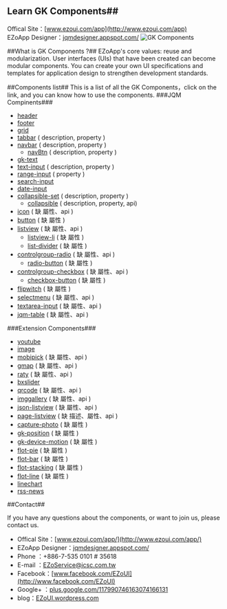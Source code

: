 ## Learn GK Components##
Offical Site：[www.ezoui.com/app](http://www.ezoui.com/app)  
EZoApp Designer：[jqmdesigner.appspot.com/](http://jqmdesigner.appspot.com/)
![GK Components](https://raw.githubusercontent.com/ezoapp/Learn-GK-Components/master/img/banner.jpg)
  
##What is GK Components ?##
EZoApp's core values: reuse and modularization. User interfaces (UIs) that have been created can become modular components. You can create your own UI specifications and templates for application design to strengthen development standards.

##Components list##
This is a list of all the GK Components，click on the link, and you can know how to use the components.
###JQM Compinents###
* [header](https://github.com/ezoapp/Learn-GK-Components/blob/master/docs/GKComponent-header.md)
* [footer](https://github.com/ezoapp/Learn-GK-Components/blob/master/docs/GKComponent-footer.md)
* [grid](https://github.com/ezoapp/Learn-GK-Components/blob/master/docs/GKComponent-grid.md)
* [tabbar](https://github.com/ezoapp/Learn-GK-Components/blob/master/docs/GKComponent-tabbar.md) ( description, property )
* [navbar](https://github.com/ezoapp/Learn-GK-Components/blob/master/docs/GKComponent-navbar.md) ( description, property )
	* [navBtn](https://github.com/ezoapp/Learn-GK-Components/blob/master/docs/GKComponent-navbtn.md) ( description, property )
* [gk-text](https://github.com/ezoapp/Learn-GK-Components/blob/master/docs/GKComponent-gk-text.md)
* [text-input](https://github.com/ezoapp/Learn-GK-Components/blob/master/docs/GKComponent-text-input.md) ( description, property )
* [range-input](https://github.com/ezoapp/Learn-GK-Components/blob/master/docs/GKComponent-range-input.md) ( property )
* [search-input](https://github.com/ezoapp/Learn-GK-Components/blob/master/docs/GKComponent-search-input.md)
* [date-input](https://github.com/ezoapp/Learn-GK-Components/blob/master/docs/GKComponent-date-input.md)
* [collapsible-set](https://github.com/ezoapp/Learn-GK-Components/blob/master/docs/GKComponent-collapsible-set.md) ( description, property )
	* [collapsible](https://github.com/ezoapp/Learn-GK-Components/blob/master/docs/GKComponent-collapsible.md) ( description, property, api)
* [icon](https://github.com/ezoapp/Learn-GK-Components/blob/master/docs/GKComponent-icon.md) ( 缺 屬性、api )
* [button](https://github.com/ezoapp/Learn-GK-Components/blob/master/docs/GKComponent-button.md) ( 缺 屬性 )
* [listview](https://github.com/ezoapp/Learn-GK-Components/blob/master/docs/GKComponent-listview.md) ( 缺 屬性、api )
	* [listview-li](https://github.com/ezoapp/Learn-GK-Components/blob/master/docs/GKComponent-listview-li.md) ( 缺 屬性 )
	* [list-divider](https://github.com/ezoapp/Learn-GK-Components/blob/master/docs/GKComponent-list-divider.md) ( 缺 屬性 )
* [controlgroup-radio](https://github.com/ezoapp/Learn-GK-Components/blob/master/docs/GKComponent-controlgroup-radio.md) ( 缺 屬性、api )
	* [radio-button](https://github.com/ezoapp/Learn-GK-Components/blob/master/docs/GKComponent-radio-button.md) ( 缺 屬性 )
* [controlgroup-checkbox](https://github.com/ezoapp/Learn-GK-Components/blob/master/docs/GKComponent-controlgroup-checkbox.md) ( 缺 屬性、api )
	* [checkbox-button](https://github.com/ezoapp/Learn-GK-Components/blob/master/docs/GKComponent-checkbox-button.md) ( 缺 屬性 )
* [flipwitch](https://github.com/ezoapp/Learn-GK-Components/blob/master/docs/GKComponent-flipwitch.md) ( 缺 屬性 )
* [selectmenu](https://github.com/ezoapp/Learn-GK-Components/blob/master/docs/GKComponent-selectmenu.md) ( 缺 屬性、api )
* [textarea-input](https://github.com/ezoapp/Learn-GK-Components/blob/master/docs/GKComponent-textarea-input.md) ( 缺 屬性、api )
* [jqm-table](https://github.com/ezoapp/Learn-GK-Components/blob/master/docs/GKComponent-jqm-table.md) ( 缺 屬性、api )

###Extension Components###
* [youtube](https://github.com/ezoapp/Learn-GK-Components/blob/master/docs/GKComponent-youtube.md)
* [image](https://github.com/ezoapp/Learn-GK-Components/blob/master/docs/GKComponent-image.md)
* [mobipick](https://github.com/ezoapp/Learn-GK-Components/blob/master/docs/GKComponent-mobipick.md) ( 缺 屬性、api )
* [gmap](https://github.com/ezoapp/Learn-GK-Components/blob/master/docs/GKComponent-gmap.md) ( 缺 屬性、api )
* [raty](https://github.com/ezoapp/Learn-GK-Components/blob/master/docs/GKComponent-raty.md) ( 缺 屬性、api )
* [bxslider](https://github.com/ezoapp/Learn-GK-Components/blob/master/docs/GKComponent-bxslider.md)
* [qrcode](https://github.com/ezoapp/Learn-GK-Components/blob/master/docs/GKComponent-qrcode.md) ( 缺 屬性、api )
* [imggallery](https://github.com/ezoapp/Learn-GK-Components/blob/master/docs/GKComponent-imggallery.md) ( 缺 屬性、api )
* [json-listview](https://github.com/ezoapp/Learn-GK-Components/blob/master/docs/GKComponent-json-listview.md) ( 缺 屬性、api )
* [page-listview](https://github.com/ezoapp/Learn-GK-Components/blob/master/docs/GKComponent-page-listview.md) ( 缺 描述、屬性、api )
* [capture-photo](https://github.com/ezoapp/Learn-GK-Components/blob/master/docs/GKComponent-capture-photo.md) ( 缺 屬性 )
* [gk-position](https://github.com/ezoapp/Learn-GK-Components/blob/master/docs/GKComponent-gk-position.md) ( 缺 屬性 )
* [gk-device-motion](https://github.com/ezoapp/Learn-GK-Components/blob/master/docs/GKComponent-gk-device-motion.md) ( 缺 屬性 )
* [flot-pie](https://github.com/ezoapp/Learn-GK-Components/blob/master/docs/GKComponent-flot-pie.md) ( 缺 屬性 )
* [flot-bar](https://github.com/ezoapp/Learn-GK-Components/blob/master/docs/GKComponent-flot-bar.md) ( 缺 屬性 )
* [flot-stacking](https://github.com/ezoapp/Learn-GK-Components/blob/master/docs/GKComponent-flot-stacking.md) ( 缺 屬性 )
* [flot-line](https://github.com/ezoapp/Learn-GK-Components/blob/master/docs/GKComponent-flot-line.md) ( 缺 屬性 )
* [linechart](https://github.com/ezoapp/Learn-GK-Components/blob/master/docs/GKComponent-linechart.md)
* [rss-news](https://github.com/ezoapp/Learn-GK-Components/blob/master/docs/GKComponent-rss-news.md)



##Contact##

If you have any questions about the components, or want to join us, please contact us.  

* Offical Site：[www.ezoui.com/app/](http://www.ezoui.com/app/)
* EZoApp Designer：[jqmdesigner.appspot.com/](http://jqmdesigner.appspot.com/)
* Phone ：+886-7-535 0101 # 35618
* E-mail ：[EZoService@icsc.com.tw](mailto:EZoService@icsc.com.tw)  
* Facebook：[www.facebook.com/EZoUI](http://www.facebook.com/EZoUI)  
* Google+ ：[plus.google.com/117990746163074166131](http://plus.google.com/117990746163074166131)  
* blog：[EZoUI.wordpress.com](http://EZoUI.wordpress.com)


